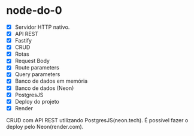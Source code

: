 # node-do-0
- [x] Servidor HTTP nativo.
- [x] API REST
 - [x] Fastify
 - [x] CRUD
  - [x] Rotas
  - [x] Request Body
  - [x] Route parameters
  - [x] Query parameters
 - [x] Banco de dados em memória
 - [x] Banco de dados (Neon)
  - [x] PostgresJS
- [x] Deploy do projeto
 - [x] Render
  
CRUD com API REST utilizando PostgresJS(neon.tech).
É possível fazer o deploy pelo Neon(render.com).
